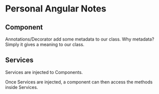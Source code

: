 # Personal Angular Notes


## Component
Annotations/Decorator add some metadata to our class. Why metadata? Simply it gives a meaning to our class.


## Services 
Services are injected to Components.

Once Services are injected, a component can then access the methods inside Services.



